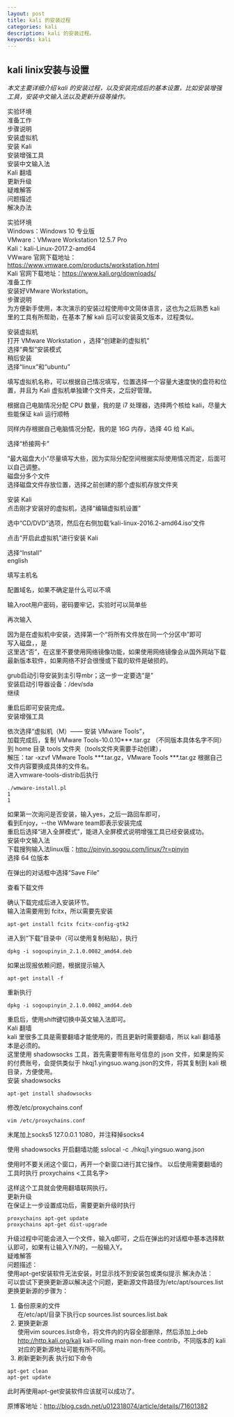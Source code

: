 ```yaml
---
layout: post
title: kali 的安装过程
categories: kali
description: kali 的安装过程。
keywords: kali
---
```



## kali linix安装与设置
*本文主要详细介绍 kali 的安装过程，以及安装完成后的基本设置，比如安装增强工具，安装中文输入法以及更新升级等操作。*

实验环境  
准备工作  
步骤说明  
安装虚拟机  
安装 Kali  
安装增强工具  
安装中文输入法  
Kali 翻墙  
更新升级  
疑难解答  
问题描述  
解决办法  

实验环境  
Windows：Windows 10 专业版   
VMware：VMware Workstation 12.5.7 Pro   
Kali：kali-Linux-2017.2-amd64  
VWware 官网下载地址：https://www.vmware.com/products/workstation.html   
Kali 官网下载地址：https://www.kali.org/downloads/   
准备工作  
安装好VMware Workstation。  
步骤说明  
为方便新手使用，本次演示的安装过程使用中文简体语言，这也为之后熟悉 kali 里的工具有所帮助，在基本了解 kali 后可以安装英文版本，过程类似。

安装虚拟机  
打开 VMware Workstation ，选择“创建新的虚拟机”     
选择“典型”安装模式   
稍后安装  
选择“linux”和“ubuntu”

填写虚拟机名称，可以根据自己情况填写，位置选择一个容量大速度快的盘符和位置，并且为 Kali 虚拟机单独建个文件夹，之后好管理。   

根据自己电脑情况分配 CPU 数量，我的是 i7 处理器，选择两个核给 kali，尽量大些能保证 kali 运行顺畅   

同样内存根据自己电脑情况分配，我的是 16G 内存，选择 4G 给 Kali。   

选择“桥接网卡”   

“最大磁盘大小”尽量填写大些，因为实际分配空间根据实际使用情况而定，后面可以自己调整。   
磁盘分多个文件  
选择磁盘文件存放位置，选择之前创建的那个虚拟机存放文件夹


安装 Kali  
点击刚才安装好的虚拟机，选择“编辑虚拟机设置”   

选中“CD/DVD”选项，然后在右侧加载‘kali-linux-2016.2-amd64.iso’文件   

点击“开启此虚拟机”进行安装 Kali

选择“Install”   
english

填写主机名   

配置域名，如果不确定是什么可以不填

输入root用户密码，密码要牢记，实验时可以简单些

再次输入

因为是在虚拟机中安装，选择第一个“将所有文件放在同一个分区中”即可   
写入磁盘，，是  
这里选“否”，在这里不要使用网络镜像功能，如果使用网络镜像会从国外网站下载最新版本软件，如果网络不好会很慢或下载的软件是破损的。   

grub启动引导安装到主引导mbr；这一步一定要选“是”   
安装启动引导器设备：/dev/sda  
继续  

重启后即可安装完成。  
安装增强工具  

依次选择“虚拟机（M）—— 安装 VMware Tools”，   
加载完成后，复制 VMware Tools-10.0.10***.tar.gz （不同版本具体名字不同）到 home 目录 tools 文件夹（tools文件夹需要手动创建），   
解压：tar -xzvf VMware Tools ***.tar.gz，VMware Tools ***.tar.gz 根据自己文件内容要换成具体的文件名。   
进入vmware-tools-distrib后执行
```
./wmware-install.pl
1
1
```
如果第一次询问是否安装，输入yes，之后一路回车即可，   
看到Enjoy，--the WMware team即表示安装完成   
重启后选择“进入全屏模式”，能进入全屏模式说明增强工具已经安装成功。  
安装中文输入法  
下载搜狗输入法linux版：http://pinyin.sogou.com/linux/?r=pinyin   
选择 64 位版本   

在弹出的对话框中选择“Save File”

查看下载文件

确认下载完成后进入安装环节。  
输入法需要用到 fcitx，所以需要先安装

```
apt-get install fcitx fcitx-config-gtk2  
```
进入到“下载”目录中（可以使用复制粘贴），执行
```
dpkg -i sogoupinyin_2.1.0.0082_amd64.deb
```
如果出现报依赖问题，根据提示输入
```
apt-get install -f
```
重新执行
```
dpkg -i sogoupinyin_2.1.0.0082_amd64.deb
```
重启后，使用shift键切换中英文输入法即可。   
Kali 翻墙  
kali 里很多工具是需要翻墙才能使用的，而且更新时需要翻墙，所以 kali 翻墙基本是必须的。   
这里使用 shadowsocks 工具，首先需要带有账号信息的 json 文件，如果是购买的付费账号，会提供类似于 hkqj1.yingsuo.wang.json的文件，将其复制到 kali 根目录，方便使用。  
安装 shadowsocks  
```
apt-get install shadowsocks
```
修改/etc/proxychains.conf
```
vim /etc/proxychains.conf
```
末尾加上socks5 127.0.0.1 1080，并注释掉socks4

使用 shadowsocks
开启翻墙功能
sslocal -c ./hkqj1.yingsuo.wang.json

使用时不要关闭这个窗口，再开一个新窗口进行其它操作。
以后使用需要翻墙的工具时执行
proxychains <工具名字>

这样这个工具就会使用翻墙联网执行。  
更新升级  
在保证上一步设置成功后，需要更新升级时执行  
```
proxychains apt-get update
proxychains apt-get dist-upgrade
```
升级过程中可能会进入一个文件，输入q即可，之后在弹出的对话框中基本选择默认即可，如果有让输入Y/N的，一般输入Y。  
疑难解答  
问题描述：  
使用apt-get安装软件无法安装，时显示找不到安装包或类似提示
解决办法：  
可以尝试下更换更新源以解决这个问题，更新源文件路径为/etc/apt/sources.list更换更新源的步骤为：   
1. 备份原来的文件   
在/etc/apt/目录下执行cp sources.list sources.list.bak
2. 更换更新源   
使用vim sources.list命令，将文件内的内容全部删除，然后添加上deb http://http.kali.org/kali kali-rolling main non-free contrib，不同版本的 kali 对应的更新源地址可能有所不同。   
3. 刷新更新列表
执行如下命令
```
apt-get clean
apt-get update
```
此时再使用apt-get安装软件应该就可以成功了。

原博客地址：http://blog.csdn.net/u012318074/article/details/71601382
